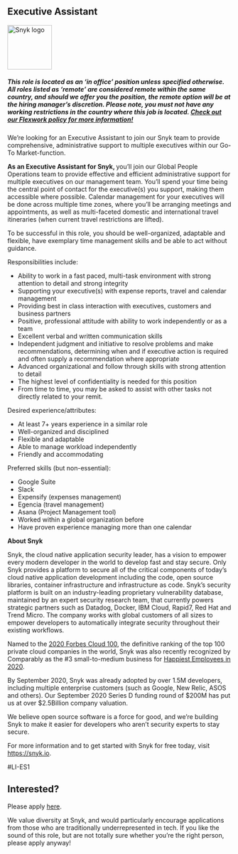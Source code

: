 Executive Assistant
---

<img src="https://res.cloudinary.com/snyk/image/upload/v1537345894/press-kit/brand/logo-black.png" width="100" alt="Snyk logo" />

<h5><span data-sheets-formula-bar-text-style="font-size:13px;color:#000000;font-weight:normal;text-decoration:none;font-family:'Arial';font-style:normal;text-decoration-skip-ink:none;">This role is located as an ‘in office’ position unless specified otherwise. All roles listed as ‘remote’ are considered remote within the same country, and should we offer you the position, the remote option will be at the hiring manager’s discretion. Please note, you must not have any working restrictions in the country where this job is located. </span><a href="https://snyk.io/blog/introducing-flex-work-the-future-of-work-at-snyk/" target="_blank" data-sheets-formula-bar-text-link="https://snyk.io/blog/introducing-flex-work-the-future-of-work-at-snyk/" data-sheets-formula-bar-text-style="font-size:13px;color:#1155cc;font-weight:normal;text-decoration:underline;font-family:''Arial'';font-style:normal;text-decoration-skip-ink:none;">Check out our Flexwork policy for more information!</a></h5>
<p><span style="font-weight: 400;">We’re looking for an Executive Assistant to join our Snyk team to provide comprehensive, administrative support to multiple executives within our Go-To Market-function.&nbsp;</span></p>
<p><strong>As an Executive Assistant for Snyk, </strong><span style="font-weight: 400;">you’ll join our Global People Operations team to provide effective and efficient administrative support for multiple executives on our management team. You’ll spend your time being the central point of contact for the executive(s) you support, making them accessible where possible. Calendar management for your executives will be done across multiple time zones, where you’ll be arranging meetings and appointments, as well as multi-faceted domestic and international travel itineraries (when current travel restrictions are lifted).</span></p>
<p><span style="font-weight: 400;">To be successful in this role, you should be well-organized, adaptable and flexible, have exemplary time management skills and be able to act without guidance.</span></p>
<p><span style="font-weight: 400;">Responsibilities include:</span></p>
<ul>
<li style="font-weight: 400;"><span style="font-weight: 400;">Ability to work in a fast paced, multi-task environment with strong attention to detail and strong integrity</span></li>
<li style="font-weight: 400;"><span style="font-weight: 400;">Supporting your executive(s) with expense reports, travel and calendar management</span></li>
<li style="font-weight: 400;"><span style="font-weight: 400;">Providing best in class interaction with executives, customers and business partners</span></li>
<li style="font-weight: 400;"><span style="font-weight: 400;">Positive, professional attitude with ability to work independently or as a team</span></li>
<li style="font-weight: 400;"><span style="font-weight: 400;">Excellent verbal and written communication skills&nbsp;</span></li>
<li style="font-weight: 400;"><span style="font-weight: 400;">Independent judgment and initiative to resolve problems and make recommendations, determining when and if executive action is required and often supply a recommendation where appropriate</span></li>
<li style="font-weight: 400;"><span style="font-weight: 400;">Advanced organizational and follow through skills with strong attention to detail</span></li>
<li style="font-weight: 400;"><span style="font-weight: 400;">The highest level of confidentiality is needed for this position</span></li>
<li style="font-weight: 400;"><span style="font-weight: 400;">From time to time, you may be asked to assist with other tasks not directly related to your remit.</span></li>
</ul>
<p><span style="font-weight: 400;">Desired experience/attributes:</span></p>
<ul>
<li style="font-weight: 400;"><span style="font-weight: 400;">At least 7+ years experience in a similar role</span></li>
<li style="font-weight: 400;"><span style="font-weight: 400;">Well-organized and disciplined</span></li>
<li style="font-weight: 400;"><span style="font-weight: 400;">Flexible and adaptable</span></li>
<li style="font-weight: 400;"><span style="font-weight: 400;">Able to manage workload independently</span></li>
<li style="font-weight: 400;"><span style="font-weight: 400;">Friendly and accommodating</span></li>
</ul>
<p><span style="font-weight: 400;">Preferred skills (but non-essential):</span></p>
<ul>
<li style="font-weight: 400;"><span style="font-weight: 400;">Google Suite</span></li>
<li style="font-weight: 400;"><span style="font-weight: 400;">Slack</span></li>
<li style="font-weight: 400;"><span style="font-weight: 400;">Expensify (expenses management)</span></li>
<li style="font-weight: 400;"><span style="font-weight: 400;">Egencia (travel management)</span></li>
<li style="font-weight: 400;"><span style="font-weight: 400;">Asana (Project Management tool)</span></li>
<li style="font-weight: 400;"><span style="font-weight: 400;">Worked within a global organization before</span></li>
<li style="font-weight: 400;"><span style="font-weight: 400;">Have proven experience managing more than one calendar</span></li>
</ul>
<p><strong>About Snyk</strong></p>
<p><span style="font-weight: 400;">Snyk, the cloud native application security leader, has a vision to empower every modern developer in the world to develop fast and stay secure. Only Snyk provides a platform to secure all of the critical components of today’s cloud native application development including the code, open source libraries, container infrastructure and infrastructure as code. Snyk’s security platform is built on an industry-leading proprietary vulnerability database, maintained by an expert security research team, that currently powers strategic partners such as Datadog, Docker, IBM Cloud, Rapid7, Red Hat and Trend Micro. The company works with global customers of all sizes to empower developers to automatically integrate security throughout their existing workflows.</span></p>
<p><span style="font-weight: 400;">Named to the </span><a href="https://www.forbes.com/cloud100/#36abffd55f94"><span style="font-weight: 400;">2020 Forbes Cloud 100</span></a><span style="font-weight: 400;">, the definitive ranking of the top 100 private cloud companies in the world, Snyk was also recently recognized by Comparably as the #3 small-to-medium business for </span><a href="https://www.comparably.com/news/happiest-employees-2020/"><span style="font-weight: 400;">Happiest Employees in 2020</span></a><span style="font-weight: 400;">.</span></p>
<p><span style="font-weight: 400;">By September 2020, Snyk was already adopted by over 1.5M developers, including multiple enterprise customers (such as Google, New Relic, ASOS and others). Our September 2020 Series D funding round of $200M has put us at over $2.5Billion company valuation.</span></p>
<p><span style="font-weight: 400;">We believe open source software is a force for good, and we’re building Snyk to make it easier for developers who aren’t security experts to stay secure.</span></p>
<p><span style="font-weight: 400;">For more information and to get started with Snyk for free today, visit </span><a href="https://snyk.io/"><span style="font-weight: 400;">https://snyk.io</span></a><span style="font-weight: 400;">.</span></p>
<p><span style="font-weight: 400;">#LI-ES1</span></p>

Interested?
---

Please apply [here](https://boards.greenhouse.io/snyk/jobs/5004908002#app).

We value diversity at Snyk, and would particularly encourage applications from those who are traditionally underrepresented in tech.
If you like the sound of this role, but are not totally sure whether you’re the right person, please apply anyway!
